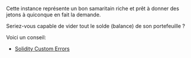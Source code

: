 Cette instance représente un bon samaritain riche et prêt à donner des jetons à quiconque en fait la demande.

Seriez-vous capable de vider tout le solde (balance) de son portefeuille ?

Voici un conseil:

- [Solidity Custom Errors](https://blog.soliditylang.org/2021/04/21/custom-errors/)
